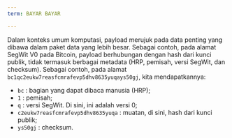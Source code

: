 ```yaml
---
term: BAYAR BAYAR

---
```

Dalam konteks umum komputasi, payload merujuk pada data penting yang dibawa dalam paket data yang lebih besar. Sebagai contoh, pada alamat SegWit V0 pada Bitcoin, payload berhubungan dengan hash dari kunci publik, tidak termasuk berbagai metadata (HRP, pemisah, versi SegWit, dan checksum). Sebagai contoh, pada alamat `bc1qc2eukw7reasfcmrafevp5dhv8635yuqays50gj`, kita mendapatkannya:


- `bc` : bagian yang dapat dibaca manusia (HRP);
- `1` : pemisah;
- `q` : versi SegWit. Di sini, ini adalah versi 0;
- `c2eukw7reasfcmrafevp5dhv8635yuqa` : muatan, di sini, hash dari kunci publik;
- `ys50gj` : checksum.